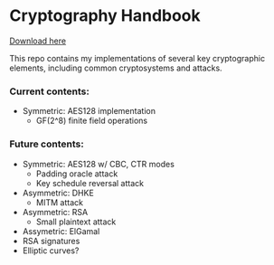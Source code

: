 # Cryptography Handbook
[Download here](https://github.com/youritchwood90/crypto_repo-ue/releases)

This repo contains my implementations of several key cryptographic elements, including common cryptosystems and attacks.

### Current contents:
- Symmetric: AES128 implementation
  - GF(2^8) finite field operations

### Future contents:
- Symmetric: AES128 w/ CBC, CTR modes
  - Padding oracle attack
  - Key schedule reversal attack
- Asymmetric: DHKE
  - MITM attack
- Asymmetric: RSA
  - Small plaintext attack
- Assymetric: ElGamal
- RSA signatures
- Elliptic curves?
